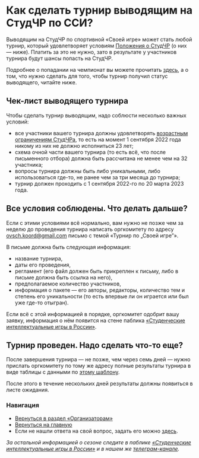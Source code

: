 # Как сделать турнир выводящим на СтудЧР по ССИ?

Выводящим на СтудЧР по спортивной «Своей игре» может стать любой турнир, который удовлетворяет условиям [Положения о СтудЧР](https://drive.google.com/file/d/1HKBn133f_4xiKyfzdnkqWG9M2l4u1EM4/view) (о них — ниже). Платить за это не нужно, зато в результате у участников турнира будут шансы попасть на СтудЧР.

Подробнее о попадании на чемпионат вы можете прочитать [здесь](https://vk.com/@chgk_student-for-newcomers?anchor=kak-popast-na-studencheskiy-chempionat-rossii-po-svoey-igre), а о том, что нужно сделать для того, чтобы турнир получил статус выводящего, читайте ниже.

## Чек-лист выводящего турнира

Чтобы сделать турнир выводящим, надо соблюсти несколько важных условий: 
- все участники вашего турнира должны удовлетворять [возрастным ограничениям СтудЧРа](https://vk.com/@chgk_student-for-newcomers?anchor=est-li-kakie-to-ogranichenia-dlya-uchastia-v-studchre), то есть на момент 1 сентября 2022 года никому из них не должно исполниться 23 лет;
- схема очной части вашего турнира (то есть всё, что после письменного отбора) должна быть рассчитана не менее чем на 32 участника;
- вопросы турнира должны быть либо уникальными, либо использоваться где-то, не ранее чем за три месяца до турнира;
- турнир должен проходить с 1 сентября 2022-го по 20 марта 2023 года.

## Все условия соблюдены. Что делать дальше?

Если с этими условиями всё нормально, вам нужно не позже чем за неделю до проведения турнира написать оргкомитету по адресу ovsch.koord@gmail.com письмо с темой «Турнир по „Своей игре”».

В письме должна быть следующая информация:
- название турнира,
- даты его проведения,
- регламент (его файл должен быть прикреплен к письму, либо в письме должна быть ссылка на него),
- предполагаемое количество участников,
- информация о пакете — его авторы, редакторы, количество тем и степень его уникальности (то есть впервые ли он играется или был уже где-то отыгран).

Если всё с этой информацией в порядке, оргкомитет одобрит вашу заявку, информация о нём появится на стене паблика [«Студенческие интеллектуальные игры в России»](https://vk.com/chgk_student). 

## Турнир проведен. Надо сделать что-то еще?

После завершения турнира — не позже, чем через семь дней — нужно прислать оргкомитету по тому же адресу полные результаты турнира в виде таблицы с данными по [этому шаблону](https://docs.google.com/spreadsheets/d/1tXT_LOL5bNmiKLxsxr6pzo16L8gD3C1CPsTk1fVN-4U/edit#gid=0). 

После этого в течение нескольких дней результаты должны появиться в листе ожидания.

### Навигация 

- [Вернуться в раздел «Организаторам»]()
- [Вернуться на главную](https://vk.com/@chgk_student-studchr-faq)
- Если не нашли ответа на свой вопрос, задать его можно [здесь](https://vk.com/topic-99683830_42237587).

*За остальной информацией о сезоне следите в паблике [«Студенческие интеллектуальные игры в России»](https://vk.com/chgk_student) и в нашем же [телеграм-канале](https://t.me/chgk_student_ru).*

